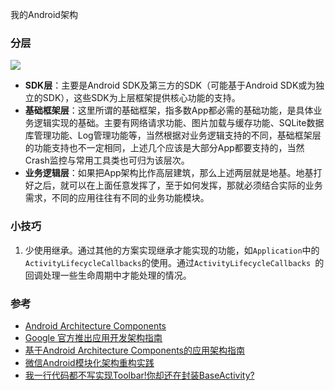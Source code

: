 我的Android架构

### 分层
![](../images/17549bd87d1aaccd1bd9c1a61f6ac1c9)

* **SDK层**：主要是Android SDK及第三方的SDK（可能基于Android SDK或为独立的SDK），这些SDK为上层框架提供核心功能的支持。
* **基础框架层**：这里所谓的基础框架，指多数App都必需的基础功能，是具体业务逻辑实现的基础。主要有网络请求功能、图片加载与缓存功能、SQLite数据库管理功能、Log管理功能等，当然根据对业务逻辑支持的不同，基础框架层的功能支持也不一定相同，上述几个应该是大部分App都要支持的，当然Crash监控与常用工具类也可归为该层次。
* **业务逻辑层**：如果把App架构比作高层建筑，那么上述两层就是地基。地基打好之后，就可以在上面任意发挥了，至于如何发挥，那就必须结合实际的业务需求，不同的应用往往有不同的业务功能模块。

### 小技巧
1. 少使用继承。通过其他的方案实现继承才能实现的功能，如`Application`中的`ActivityLifecycleCallbacks`的使用。通过`ActivityLifecycleCallbacks `的回调处理一些生命周期中才能处理的情况。

### 参考
* [Android Architecture Components](https://developer.android.com/topic/libraries/architecture/guide.html#building_the_user_interface)
* [Google 官方推出应用开发架构指南](https://zhuanlan.zhihu.com/p/27026614)
* [基于Android Architecture Components的应用架构指南](http://cdc.tencent.com/2017/06/29/基于android-architecture-components的应用架构指南/)
* [微信Android模块化架构重构实践](https://mp.weixin.qq.com/s?__biz=MzAwNDY1ODY2OQ==&mid=2649286672&idx=1&sn=4d9db00c496fcafd1d3e01d69af083f9)
* [我一行代码都不写实现Toolbar!你却还在封装BaseActivity?](http://www.jianshu.com/p/75a5c24174b2)